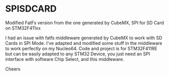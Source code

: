 # SPISDCARD
Modified FatFs version from the one generated by CubeMX, SPI for SD Card on STM32F411xx

I had an issue with fatfs middleware generated by CubeMX to work with SD Cards in SPI Mode.
I've adapted and modified some stuff in the middleware to work perfectly on my Nucleo64.
Code and project is for STM32F411RE but can be easily adapted to any STM32 Device, you just need
an SPI interface with software Chip Select, and this middleware.

Cheers
